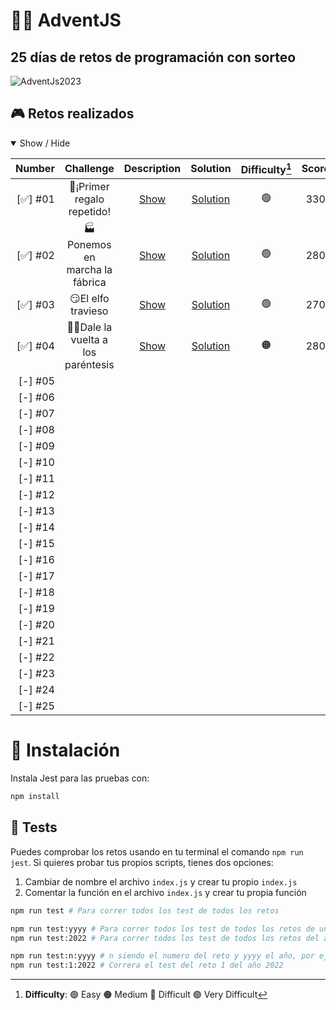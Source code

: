 # **🎁🧦 AdventJS**
## **25 días de retos de programación con sorteo**


![AdventJs2023](https://imgur.com/V5JKvkv.png)

## **🎮 Retos realizados**

<details open>
<summary>Show / Hide</summary>

| Number    | Challenge                            | Description         | Solution                 | Difficulty[^1] | Score |
| --------: | :----------------------------------: | :-----------------: | :----------------------: | :------------: | :---: |
| [✅] #01  | 🎁¡Primer regalo repetido!          | [Show][c01-readme]  | [Solution][c01-solution] |       🟢       |  330  |
| [✅] #02  | 🏭Ponemos en marcha la fábrica      | [Show][c02-readme]  | [Solution][c02-solution] |       🟢       |  280  |
| [✅] #03  | 😏El elfo travieso                  | [Show][c02-readme]  | [Solution][c03-solution] |       🟢       |  270  |
| [✅] #04  | 😵‍💫Dale la vuelta a los paréntesis | [Show][c04-readme]  | [Solution][c04-solution] |       🟠      |  280  |
| [-] #05  |                                       |                     |                          |                |       |
| [-] #06  |                                       |                     |                          |                |       |
| [-] #07  |                                       |                     |                          |                |       |
| [-] #08  |                                       |                     |                          |                |       |
| [-] #09  |                                       |                     |                          |                |       |
| [-] #10  |                                       |                     |                          |                |       |
| [-] #11  |                                       |                     |                          |                |       |
| [-] #12  |                                       |                     |                          |                |       |
| [-] #13  |                                       |                     |                          |                |       |
| [-] #14  |                                       |                     |                          |                |       |
| [-] #15  |                                       |                     |                          |                |       |
| [-] #16  |                                       |                     |                          |                |       |
| [-] #17  |                                       |                     |                          |                |       |
| [-] #18  |                                       |                     |                          |                |       |
| [-] #19  |                                       |                     |                          |                |       |
| [-] #20  |                                       |                     |                          |                |       |
| [-] #21  |                                       |                     |                          |                |       |
| [-] #22  |                                       |                     |                          |                |       |
| [-] #23  |                                       |                     |                          |                |       |
| [-] #24  |                                       |                     |                          |                |       |
| [-] #25  |                                       |                     |                          |                |       |

[^1]: **Difficulty**: 🟢 Easy 🟠 Medium 🔴 Difficult 🟣 Very Difficult

[c01-readme]: ./challenge01/README.md
[c01-solution]: ./challenge01/index.js
[c02-readme]: ./challenge02/README.md
[c02-solution]: ./challenge02/index.js
[c03-readme]: ./challenge03/README.md
[c03-solution]: ./challenge03/index.js
[c04-readme]: ./challenge03/README.md
[c04-solution]: ./challenge03/index.js
</details>


# **📝 Instalación**

Instala Jest para las pruebas con:

```bash
npm install
```

## **🧪 Tests**

Puedes comprobar los retos usando en tu terminal el comando `npm run jest`.
Si quieres probar tus propios scripts, tienes dos opciones:

1. Cambiar de nombre el archivo `index.js` y crear tu propio `index.js`
2. Comentar la función en el archivo `index.js` y crear tu propia función

```bash
npm run test # Para correr todos los test de todos los retos

npm run test:yyyy # Para correr todos los test de todos los retos de un año es especifico, por ejemplo
npm run test:2022 # Para correr todos los test de todos los retos del año 2022

npm run test:n:yyyy # n siendo el numero del reto y yyyy el año, por ejemplo
npm run test:1:2022 # Correra el test del reto 1 del año 2022
```